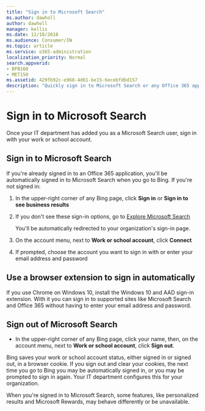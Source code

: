 ```yaml
---
title: "Sign in to Microsoft Search"
ms.author: dawholl
author: dawholl
manager: kellis
ms.date: 12/18/2018
ms.audience: Consumer/IW
ms.topic: article
ms.service: o365-administration
localization_priority: Normal
search.appverid:
- BFB160
- MET150
ms.assetid: 429fb92c-e968-4d61-be15-6ecebfdbd157
description: "Quickly sign in to Microsoft Search or any Office 365 app with a work or school account"
---
```


# Sign in to Microsoft Search

Once your IT department has added you as a Microsoft Search user, sign in with your work or school account.
  
## Sign in to Microsoft Search

If you're already signed in to an Office 365 application, you'll be automatically signed in to Microsoft Search when you go to Bing. If you're not signed in:
  
1. In the upper-right corner of any Bing page, click **Sign in** or **Sign in to see business results**
    
2. If you don't see these sign-in options, go to [Explore Microsoft Search](https://www.bing.com/business/explore)
    
    You'll be automatically redirected to your organization's sign-in page.
    
3. On the account menu, next to **Work or school account**, click **Connect**
    
4. If prompted, choose the account you want to sign in with or enter your email address and password
    
## Use a browser extension to sign in automatically

If you use Chrome on Windows 10, install the Windows 10 and AAD sign-in extension. With it you can sign in to supported sites like Microsoft Search and Office 365 without having to enter your email address and password.
  
## Sign out of Microsoft Search

- In the upper-right corner of any Bing page, click your name, then, on the account menu, next to **Work or school account**, click **Sign out**.
    
Bing saves your work or school account status, either signed in or signed out, in a browser cookie. If you sign out and clear your cookies, the next time you go to Bing you may be automatically signed in, or you may be prompted to sign in again. Your IT department configures this for your organization.
  
When you're signed in to Microsoft Search, some features, like personalized results and Microsoft Rewards, may behave differently or be unavailable.

  

